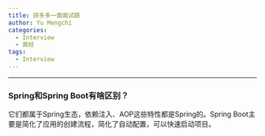 ```yaml
---
title: 拼多多一面面试题
author: Yu Mengchi
categories:
  - Interview
  - 面经 
tags:
  - Interview
---
```


---
### Spring和Spring Boot有啥区别？

它们都属于Spring生态，依赖注入、AOP这些特性都是Spring的。Spring Boot主要是简化了应用的创建流程，简化了自动配置，可以快速启动项目。
